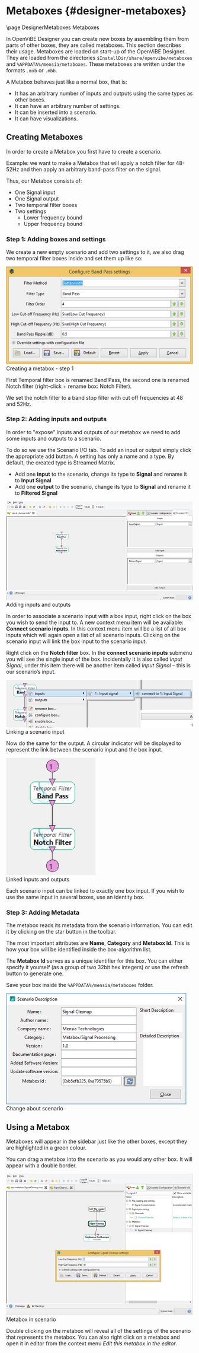 # Metaboxes {#designer-metaboxes}

\page DesignerMetaboxes Metaboxes

In OpenViBE Designer you can create new boxes by assembling them from parts of other boxes, they are called metaboxes. This section describes their usage. Metaboxes are loaded on start-up of the OpenViBE Designer. They are loaded from the directories `$InstallDir/share/openvibe/metaboxes` and `%APPDATA%/mensia/metaboxes`. These metaboxes are written under the formats `.mxb` or `.mbb`.

A Metabox behaves just like a normal box, that is:

- It has an arbitrary number of inputs and outputs using the same types as other boxes.
- It can have an arbitrary number of settings.
- It can be inserted into a scenario.
- It can have visualizations.

## Creating Metaboxes

In order to create a Metabox you first have to create a scenario.

Example: we want to make a Metabox that will apply a notch filter for 48-52Hz and then apply an arbitrary band-pass filter on the signal.

Thus, our Metabox consists of:

- One Signal input
- One Signal output
- Two temporal filter boxes
- Two settings
  - Lower frequency bound
  - Upper frequency bound

### Step 1: Adding boxes and settings

We create a new empty scenario and add two settings to it, we also drag two temporal filter boxes inside and set them up like so:

![Creating a metabox - step 1](images/metaboxes/creating-01.png)  
Creating a metabox - step 1

First Temporal filter box is renamed Band Pass, the second one is renamed Notch filter (right-click + rename box: Notch Filter).

We set the notch filter to a band stop filter with cut off frequencies at 48 and 52Hz.

### Step 2: Adding inputs and outputs

In order to "expose" inputs and outputs of our metabox we need to add some inputs and outputs to a scenario.

To do so we use the Scenario I/O tab. To add an input or output simply click the appropriate add button. A setting has only a name and a type. By default, the created type is Streamed Matrix.

- Add one **input** to the scenario, change its type to **Signal** and rename it to **Input Signal**
- Add one **output** to the scenario, change its type to **Signal** and rename it to **Filtered Signal**

![Adding inputs and outputs](images/metaboxes/creating-02.png)  
Adding inputs and outputs

In order to associate a scenario input with a box input, right click on the box you wish to send the input to. A new context menu item will be available: **Connect scenario inputs**. In this context menu item will be a list of all box inputs which will again open a list of all scenario inputs. Clicking on the scenario input will link the box input to the scenario input.

Right click on the **Notch filter** box. In the **connect scenario inputs** submenu you will see the single input of the box. Incidentally it is also called *Input Signal*, under this item there will be another item called *Input Signal* – this is our scenario’s input.

![Linking a scenario input](images/metaboxes/creating-03.png)  
Linking a scenario input

Now do the same for the output. A circular indicator will be displayed to represent the link between the scenario input and the box input.

![Linked inputs and outputs](images/metaboxes/creating-04.png)  
Linked inputs and outputs

Each scenario input can be linked to exactly one box input. If you wish to use the same input in several boxes, use an identity box.

### Step 3: Adding Metadata

The metabox reads its metadata from the scenario information. You can edit it by clicking on the star button in the toolbar.

The most important attributes are **Name**, **Category** and **Metabox Id**. This is how your box will be identified inside the box-algorithm list.

The **Metabox Id** serves as a unique identifier for this box. You can either specify it yourself (as a group of two 32bit hex integers) or use the refresh button to generate one.

Save your box inside the `%APPDATA%/mensia/metaboxes` folder.

![Change about scenario](images/metaboxes/creating-05.png)  
Change about scenario

## Using a Metabox

Metaboxes will appear in the sidebar just like the other boxes, except they are highlighted in a green colour.

You can drag a metabox into the scenario as you would any other box. It will appear with a double border.

![Metabox in scenario](images/metaboxes/using-in-scenario.png)  
Metabox in scenario

Double clicking on the metabox will reveal all of the settings of the scenario that represents the metabox. You can also right click on a metabox and open it in editor from the context menu *Edit this metabox in the editor*.
